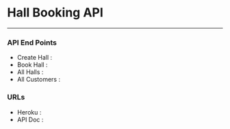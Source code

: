 # Hall Booking API
----

### API End Points

* Create Hall :
* Book Hall :
* All Halls :
* All Customers :

### URLs

* Heroku :
* API Doc :